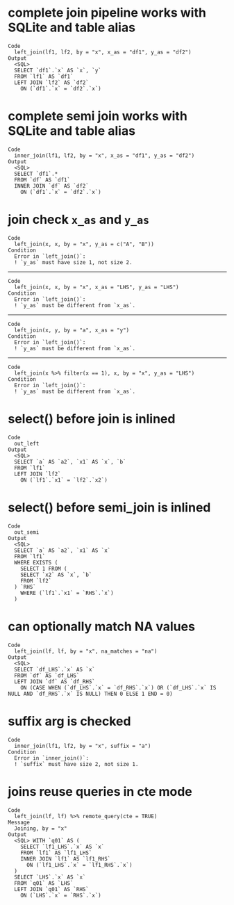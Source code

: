 # complete join pipeline works with SQLite and table alias

    Code
      left_join(lf1, lf2, by = "x", x_as = "df1", y_as = "df2")
    Output
      <SQL>
      SELECT `df1`.`x` AS `x`, `y`
      FROM `lf1` AS `df1`
      LEFT JOIN `lf2` AS `df2`
        ON (`df1`.`x` = `df2`.`x`)

# complete semi join works with SQLite and table alias

    Code
      inner_join(lf1, lf2, by = "x", x_as = "df1", y_as = "df2")
    Output
      <SQL>
      SELECT `df1`.*
      FROM `df` AS `df1`
      INNER JOIN `df` AS `df2`
        ON (`df1`.`x` = `df2`.`x`)

# join check `x_as` and `y_as`

    Code
      left_join(x, x, by = "x", y_as = c("A", "B"))
    Condition
      Error in `left_join()`:
      ! `y_as` must have size 1, not size 2.

---

    Code
      left_join(x, x, by = "x", x_as = "LHS", y_as = "LHS")
    Condition
      Error in `left_join()`:
      ! `y_as` must be different from `x_as`.

---

    Code
      left_join(x, y, by = "a", x_as = "y")
    Condition
      Error in `left_join()`:
      ! `y_as` must be different from `x_as`.

---

    Code
      left_join(x %>% filter(x == 1), x, by = "x", y_as = "LHS")
    Condition
      Error in `left_join()`:
      ! `y_as` must be different from `x_as`.

# select() before join is inlined

    Code
      out_left
    Output
      <SQL>
      SELECT `a` AS `a2`, `x1` AS `x`, `b`
      FROM `lf1`
      LEFT JOIN `lf2`
        ON (`lf1`.`x1` = `lf2`.`x2`)

# select() before semi_join is inlined

    Code
      out_semi
    Output
      <SQL>
      SELECT `a` AS `a2`, `x1` AS `x`
      FROM `lf1`
      WHERE EXISTS (
        SELECT 1 FROM (
        SELECT `x2` AS `x`, `b`
        FROM `lf2`
      ) `RHS`
        WHERE (`lf1`.`x1` = `RHS`.`x`)
      )

# can optionally match NA values

    Code
      left_join(lf, lf, by = "x", na_matches = "na")
    Output
      <SQL>
      SELECT `df_LHS`.`x` AS `x`
      FROM `df` AS `df_LHS`
      LEFT JOIN `df` AS `df_RHS`
        ON (CASE WHEN (`df_LHS`.`x` = `df_RHS`.`x`) OR (`df_LHS`.`x` IS NULL AND `df_RHS`.`x` IS NULL) THEN 0 ELSE 1 END = 0)

# suffix arg is checked

    Code
      inner_join(lf1, lf2, by = "x", suffix = "a")
    Condition
      Error in `inner_join()`:
      ! `suffix` must have size 2, not size 1.

# joins reuse queries in cte mode

    Code
      left_join(lf, lf) %>% remote_query(cte = TRUE)
    Message
      Joining, by = "x"
    Output
      <SQL> WITH `q01` AS (
        SELECT `lf1_LHS`.`x` AS `x`
        FROM `lf1` AS `lf1_LHS`
        INNER JOIN `lf1` AS `lf1_RHS`
          ON (`lf1_LHS`.`x` = `lf1_RHS`.`x`)
      )
      SELECT `LHS`.`x` AS `x`
      FROM `q01` AS `LHS`
      LEFT JOIN `q01` AS `RHS`
        ON (`LHS`.`x` = `RHS`.`x`)

